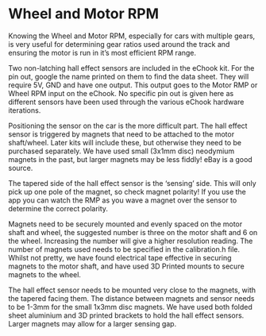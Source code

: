 # Wheel and Motor RPM

Knowing the Wheel and Motor RPM, especially for cars with multiple gears, is very useful for determining gear ratios used around the track and ensuring the motor is run in it’s most efficient RPM range.

Two non-latching hall effect sensors are included in the eChook kit. For the pin out, google the name printed on them to find the data sheet. They will require 5V, GND and have one output. This output goes to the Motor RMP or Wheel RPM input on the eChook. No specific pin out is given here as different sensors have been used through the various eChook hardware iterations.

Positioning the sensor on the car is the more difficult part. The hall effect sensor is triggered by magnets that need to be attached to the motor shaft/wheel. Later kits will include these, but otherwise they need to be purchased separately. We have used small \(3x1mm disc\) neodymium magnets in the past, but larger magnets may be less fiddly! eBay is a good source.

The tapered side of the hall effect sensor is the ‘sensing’ side. This will only pick up one pole of the magnet, so check magnet polarity! If you use the app you can watch the RMP as you wave a magnet over the sensor to determine the correct polarity.

Magnets need to be securely mounted and evenly spaced on the motor shaft and wheel, the suggested number is three on the motor shaft and 6 on the wheel. Increasing the number will give a higher resolution reading. The number of magnets used needs to be specified in the calibration.h file. Whilst not pretty, we have found electrical tape effective in securing magnets to the motor shaft, and have used 3D Printed mounts to secure magnets to the wheel.

The hall effect sensor needs to be mounted very close to the magnets, with the tapered facing them. The distance between magnets and sensor needs to be 1-3mm for the small 1x3mm disc magnets. We have used both folded sheet aluminium and 3D printed brackets to hold the hall effect sensors. Larger magnets may allow for a larger sensing gap.

